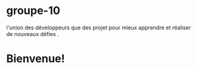 # groupe-10
l'union des développeurs 
que des projet pour mieux apprendre et réaliser de nouveaux défies .
# Bienvenue!
